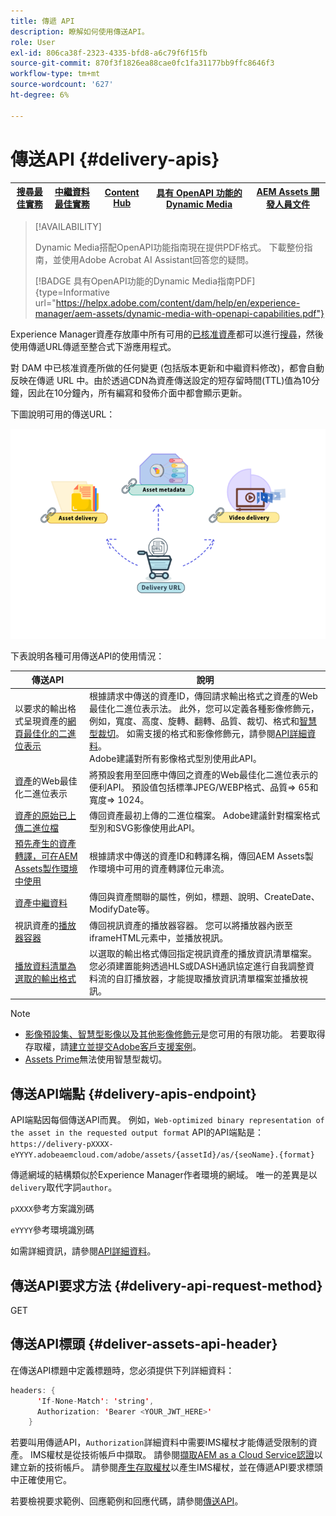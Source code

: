 ```yaml
---
title: 傳遞 API
description: 瞭解如何使用傳送API。
role: User
exl-id: 806ca38f-2323-4335-bfd8-a6c79f6f15fb
source-git-commit: 870f3f1826ea88cae0fc1fa31177bb9ffc8646f3
workflow-type: tm+mt
source-wordcount: '627'
ht-degree: 6%

---
```


# 傳送API {#delivery-apis}

| [搜尋最佳實務](/help/assets/search-best-practices.md) | [中繼資料最佳實務](/help/assets/metadata-best-practices.md) | [Content Hub](/help/assets/product-overview.md) | [具有 OpenAPI 功能的 Dynamic Media](/help/assets/dynamic-media-open-apis-overview.md) | [AEM Assets 開發人員文件](https://developer.adobe.com/experience-cloud/experience-manager-apis/) |
| ------------- | --------------------------- |---------|----|-----|

>[!AVAILABILITY]
>
>Dynamic Media搭配OpenAPI功能指南現在提供PDF格式。 下載整份指南，並使用Adobe Acrobat AI Assistant回答您的疑問。
>
>[!BADGE 具有OpenAPI功能的Dynamic Media指南PDF]{type=Informative url="https://helpx.adobe.com/content/dam/help/en/experience-manager/aem-assets/dynamic-media-with-openapi-capabilities.pdf"}

Experience Manager資產存放庫中所有可用的[已核准資產](approve-assets.md)都可以進行[搜尋](search-assets-api.md)，然後使用傳遞URL傳遞至整合式下游應用程式。

對 DAM 中已核准資產所做的任何變更 (包括版本更新和中繼資料修改)，都會自動反映在傳遞 URL 中。由於透過CDN為資產傳送設定的短存留時間(TTL)值為10分鐘，因此在10分鐘內，所有編寫和發佈介面中都會顯示更新。

下圖說明可用的傳送URL：

![傳遞API](assets/delivery-url.png)

下表說明各種可用傳送API的使用情況：

| 傳送API | 說明 |
|---|---|
| 以要求的輸出格式呈現資產的[網頁最佳化的二進位表示](https://adobe-aem-assets-delivery.redoc.ly/#operation/getAssetSeoFormat) | 根據請求中傳送的資產ID，傳回請求輸出格式之資產的Web最佳化二進位表示法。 此外，您可以定義各種影像修飾元，例如，寬度、高度、旋轉、翻轉、品質、裁切、格式和[智慧型裁切](/help/assets/dynamic-media/image-profiles.md)。 如需支援的格式和影像修飾元，請參閱[API詳細資料](https://adobe-aem-assets-delivery.redoc.ly/#operation/getAssetSeoFormat)。<br>Adobe建議對所有影像格式型別使用此API。 |
| [資產](https://adobe-aem-assets-delivery.redoc.ly/#operation/getAsset)的Web最佳化二進位表示 | 將預設套用至回應中傳回之資產的Web最佳化二進位表示的便利API。 預設值包括標準JPEG/WEBP格式、品質=> 65和寬度=> 1024。 |
| [資產的原始已上傳二進位檔](https://adobe-aem-assets-delivery.redoc.ly/#operation/getAssetOriginal) | 傳回資產最初上傳的二進位檔案。 Adobe建議針對檔案格式型別和SVG影像使用此API。 |
| [預先產生的資產轉譯，可在AEM Assets製作環境中使用](https://adobe-aem-assets-delivery.redoc.ly/#operation/getAssetRendition) | 根據請求中傳送的資產ID和轉譯名稱，傳回AEM Assets製作環境中可用的資產轉譯位元串流。 |
| [資產中繼資料](https://adobe-aem-assets-delivery.redoc.ly/#operation/getAssetMetadata) | 傳回與資產關聯的屬性，例如，標題、說明、CreateDate、ModifyDate等。 |
| 視訊資產的[播放器容器](https://adobe-aem-assets-delivery.redoc.ly/#operation/videoPlayerDelivery) | 傳回視訊資產的播放器容器。 您可以將播放器內嵌至iframeHTML元素中，並播放視訊。 |
| [播放資料清單為選取的輸出格式](https://adobe-aem-assets-delivery.redoc.ly/#operation/videoManifestDelivery) | 以選取的輸出格式傳回指定視訊資產的播放資訊清單檔案。 您必須建置能夠透過HLS或DASH通訊協定進行自我調整資料流的自訂播放器，才能提取播放資訊清單檔案並播放視訊。 |


>[!NOTE]
>
* [影像預設集、智慧型影像以及其他影像修飾元](https://adobe-aem-assets-delivery-advancemodifiers.redoc.ly/)是您可用的有限功能。 若要取得存取權，請[建立並提交Adobe客戶支援案例](https://helpx.adobe.com/tw/enterprise/using/support-for-experience-cloud.html)。
* [Assets Prime](/help/assets/assets-ultimate-overview.md)無法使用智慧型裁切。

## 傳送API端點 {#delivery-apis-endpoint}

API端點因每個傳送API而異。 例如，`Web-optimized binary representation of the asset in the requested output format` API的API端點是：
`https://delivery-pXXXX-eYYYY.adobeaemcloud.com/adobe/assets/{assetId}/as/{seoName}.{format}`

傳遞網域的結構類似於Experience Manager作者環境的網域。 唯一的差異是以`delivery`取代字詞`author`。

`pXXXX`參考方案識別碼

`eYYYY`參考環境識別碼

如需詳細資訊，請參閱[API詳細資料](https://adobe-aem-assets-delivery.redoc.ly/#tag/Assets)。

## 傳送API要求方法 {#delivery-api-request-method}

GET

## 傳送API標頭 {#deliver-assets-api-header}

在傳送API標題中定義標題時，您必須提供下列詳細資料：

```java
headers: {
      'If-None-Match': 'string',
      Authorization: 'Bearer <YOUR_JWT_HERE>'
    }
```

若要叫用傳遞API，`Authorization`詳細資料中需要IMS權杖才能傳遞受限制的資產。 IMS權杖是從技術帳戶中擷取。 請參閱[擷取AEM as a Cloud Service認證](https://experienceleague.adobe.com/docs/experience-manager-cloud-service/content/implementing/developing/generating-access-tokens-for-server-side-apis.html?lang=en#fetch-the-aem-as-a-cloud-service-credentials)以建立新的技術帳戶。 請參閱[產生存取權杖](https://experienceleague.adobe.com/docs/experience-manager-cloud-service/content/implementing/developing/generating-access-tokens-for-server-side-apis.html?lang=en#generating-the-access-token)以產生IMS權杖，並在傳遞API要求標頭中正確使用它。


若要檢視要求範例、回應範例和回應代碼，請參閱[傳送API](https://adobe-aem-assets-delivery.redoc.ly/#operation/getAssetSeoFormat)。
